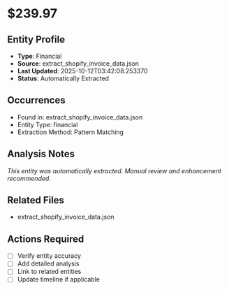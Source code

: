 # $239.97

## Entity Profile
- **Type**: Financial
- **Source**: extract_shopify_invoice_data.json
- **Last Updated**: 2025-10-12T03:42:08.253370
- **Status**: Automatically Extracted

## Occurrences
- Found in: extract_shopify_invoice_data.json
- Entity Type: financial
- Extraction Method: Pattern Matching

## Analysis Notes
*This entity was automatically extracted. Manual review and enhancement recommended.*

## Related Files
- extract_shopify_invoice_data.json

## Actions Required
- [ ] Verify entity accuracy
- [ ] Add detailed analysis
- [ ] Link to related entities
- [ ] Update timeline if applicable
